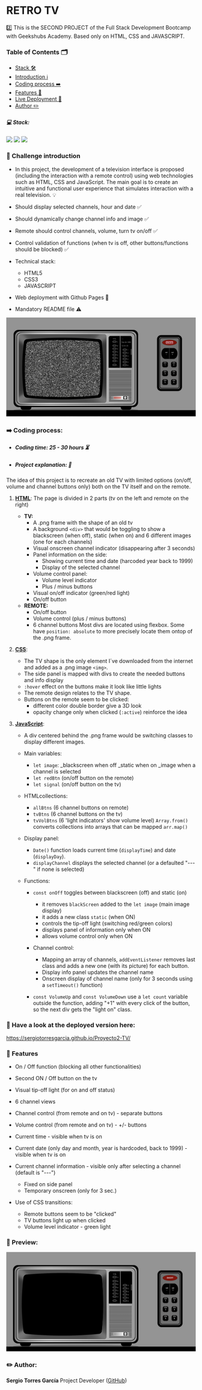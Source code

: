 
# RETRO TV

2️⃣ This is the SECOND PROJECT of the Full Stack Development Bootcamp with Geekshubs Academy. Based only on HTML, CSS and JAVASCRIPT.

### Table of Contents 🗂️

- [Stack 🛠️](#💻-stack)
- [Introduction ℹ️](#🫵-challenge-introduction) 
- [Coding process ➡️](#➡️-coding-process)
- [Features 🌟](#🌟-features)
- [Live Deployment 📡](#👀-preview)
- [Author ✏️](#✏️-author)

##### 💻 Stack:
    
<img src="https://img.shields.io/badge/HTML5-E34F26"> <img src="https://img.shields.io/badge/CSS3-1572B6"> <img src="https://img.shields.io/badge/JavaScript-F7DF1E">

### 🫵 Challenge introduction

- In this project, the development of a television interface is proposed
(including the interaction with a remote control) using web technologies such as HTML, CSS and JavaScript. The main goal is to create an intuitive and
functional user experience that simulates interaction with a real television. 💡 

- Should display selected channels, hour and date ✅

- Should dynamically change channel info and image ✅

- Remote should control channels, volume, turn tv on/off ✅

- Control validation of functions (when tv is off, other buttons/functions should be blocked) ✅

- Technical stack: 
    - HTML5 
    - CSS3
    - JAVASCRIPT

- Web deployment with Github Pages 🛜
  
- Mandatory README file ⚠️

<img src="./img/staticPreview.png" alt="preview old school TV ON">

###  ➡️  Coding process:
- ##### Coding time: 25 - 30 hours ⏳
  
- ##### Project explanation: 💬

The idea of this project is to recreate an old TV with limited options (on/off, volume and channel buttons only) both on the TV itself and on the remote.

1.  <u>**HTML**</u>:
    The page is divided in 2 parts (tv on the left and remote on the right)
    -   **TV:**
        - A .png frame with the shape of an old tv
        - A background `<div>` that would be toggling to show a blackscreen (when off), static (when on) and 6 different images (one for each channels)
        - Visual onscreen channel indicator (disappearing after 3 seconds)
        - Panel information on the side:
            - Showing current time and date (harcoded year back to 1999)
            - Display of the selected channel
        - Volume control panel:
            - Volume level indicator
            - Plus / minus buttons
        - Visual on/off indicator (green/red light)
        - On/off button
    - **REMOTE:**
        - On/off button
        - Volume control (plus / minus buttons)
        - 6 channel buttons
    Most divs are located using flexbox.
    Some have `position: absolute` to more precisely locate them ontop of the .png frame.
    
2.  <u>**CSS**</u>:
    - The TV shape is the only element I´ve downloaded from the internet and added as a .png image `<img>`.
    - The side panel is mapped with divs to create the needed buttons and info display
    - `:hover` effect on the buttons make it look like little lights
    - The remote design relates to the TV shape.
    - Buttons on the remote seem to be clicked:
        - different color double border give a 3D look
        - opacity change only when clicked (`:active`) reinforce the idea

3.  <u>**JavaScript**</u>:
    - A div centered behind the .png frame would be switching classes to display different images.
    - Main variables:

        - `let image`:
        _blackscreen when off
        _static when on
        _image when a channel is selected
        - `let redBtn` (on/off button on the remote)
        - `let signal` (on/off button on the tv)
        
    - HTMLcollections:
        - `allBtns` (6 channel buttons on remote)
        - `tvBtns` (6 channel buttons on the tv)
        - `tvVolBtns` (6 'light indicators' show volume level)
        `Array.from()` converts collections into arrays that can be mapped `arr.map()`

    - Display panel:
        - `Date()` function loads current time (`displayTime`) and date (`displayDay`).
        - `displayChannel` displays the selected channel (or a defaulted "---" if none is selected)

    - Functions:
        - `const onOff` toggles between blackscreen (off) and static (on)
            - it removes `blackScreen` added to the `let image` (main image display)
            - it adds a new class `static` (when ON)
            - controls the tip-off light (switching red/green colors)
            - displays panel of information only when ON
            - allows volume control only when ON

        
        - Channel control:
            - Mapping an array of channels, `addEventListener` removes last class and adds a new one (with its picture) for each button.
            - Display info panel updates the channel name
            - Onscreen display of channel name (only for 3 seconds using a `setTimeout()` function)

        - `const VolumeUp` and `const VolumeDown` use a `let count` variable outside the function, adding "+1" with every click of the button, so the next div gets the "light on" class.


### 🚀 Have a look at the deployed version here: 
https://sergiotorresgarcia.github.io/Proyecto2-TV/



### 🌟 Features 

- On / Off function (blocking all other functionalities)
- Second ON / Off button on the tv
- Visual tip-off light (for on and off status)
- 6 channel views
- Channel control (from remote and on tv) - separate buttons
- Volume control (from remote and on tv) - +/- buttons

- Current time - visible when tv is on
- Current date (only day and month, year is hardcoded, back to 1999) - visible when tv is on
- Current channel information - visible only after selecting a channel (default is "---")
    - Fixed on side panel
    - Temporary onscreen (only for 3 sec.)
- Use of CSS transitions:
    - Remote buttons seem to be "clicked"
    - TV buttons light up when clicked
    - Volume level indicator - green light

### 👀 Preview:
<img src="./img/preview.png" alt="preview old school TV">

### ✏️ Author:
**Sergio Torres García**
Project Developer ([GitHub](https://github.com/SergioTorresGarcia))
